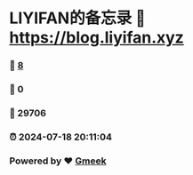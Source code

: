 # LIYIFAN的备忘录 :link: https://blog.liyifan.xyz 
### :page_facing_up: [8](https://blog.liyifan.xyz/tag.html) 
### :speech_balloon: 0 
### :hibiscus: 29706 
### :alarm_clock: 2024-07-18 20:11:04 
### Powered by :heart: [Gmeek](https://github.com/Meekdai/Gmeek)
